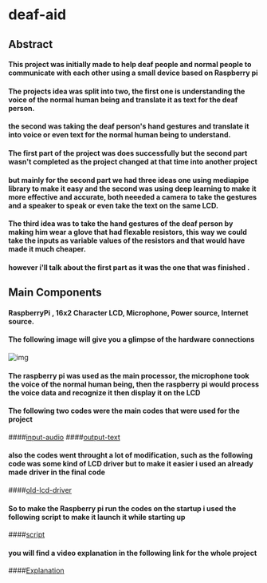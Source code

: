# deaf-aid

## Abstract

#### This project was initially made to help deaf people and normal people to communicate with each other using a small device based on Raspberry pi
#### The projects idea was split into two, the first one is understanding the voice of the normal human being and translate it as text for the deaf person.
#### the second was taking the deaf person's hand gestures and translate it into voice or even text for the normal human being to understand.
#### The first part of the project was does successfully but the second part wasn't completed as the project changed at that time into another project
#### but mainly for the second part we had three ideas one using mediapipe library to make it easy and the second was using deep learning to make it more effective and accurate, both neeeded a camera to take the gestures and a speaker to speak or even take the text on the same LCD.
#### The third idea was to take the hand gestures of the deaf person by making him wear a glove that had flexable resistors, this way we could take the inputs as variable values of the resistors and that would have made it much cheaper.

#### however i'll talk about the first part as it was the one that was finished .
## **Main Components**

#### RaspberryPi , 16x2 Character LCD, Microphone, Power source, Internet source.

#### The following image will give you a glimpse  of the hardware connections
![img]()
#### The raspberry pi was used as the main processor, the microphone took the voice of the normal human being, then the raspberry pi would process the voice data and recognize it then display it on the LCD 
#### The following two codes were the main codes that were used for the project
####[input-audio]()
####[output-text]()
#### also the codes went throught a lot of modification, such as the following code was some kind of LCD driver but to make it easier i used an already made driver in the final code
####[old-lcd-driver]()
#### So to make the Raspberry pi run the codes on the startup i used the following script to make it launch it while starting up
####[script]()
#### you will find a video explanation in the following link for the whole project
####[Explanation]()